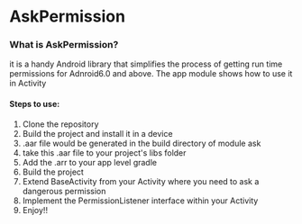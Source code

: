 # AskPermission

### What is AskPermission?
it is a handy Android library that simplifies the process of getting run time permissions for Adnroid6.0 and above. 
The app module shows how to use it in Activity

#### Steps to use:

1. Clone the repository
2. Build the project and install it in a device
3. .aar file would be generated in the build directory of module ask
4. take this .aar file to your project's libs folder
5. Add the .arr to your app level gradle
6. Build the project
7. Extend BaseActivity from your Activity where you need to ask a dangerous permission
8. Implement the PermissionListener interface within your Activity
9. Enjoy!!
